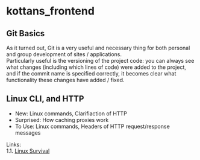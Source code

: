 # kottans_frontend

## Git Basics

As it turned out, Git is a very useful and necessary thing for both personal and group development of sites / applications.<br/>
Particularly useful is the versioning of the project code: you can always see what changes (including which lines of code) were added to the project, and if the commit name is specified correctly, it becomes clear what functionality these changes have added / fixed.

## Linux CLI, and HTTP

* New: Linux commands, Clarifiaction of HTTP
* Surprised: How caching proxies work
* To Use: Linux commands, Headers of HTTP request/response messages

Links:<br/>
1.1. [Linux Survival](/task_1/Linux_Survival.png?raw=true)

